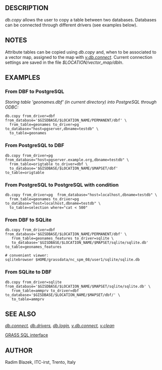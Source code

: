 ## DESCRIPTION

*db.copy* allows the user to copy a table between two databases.
Databases can be connected through different drivers (see examples
below).

## NOTES

Attribute tables can be copied using *db.copy* and, when to be
associated to a vector map, assigned to the map with
*[v.db.connect](v.db.connect.md)*. Current connection settings are saved
in the file *\$LOCATION/vector_map/dbln*.

## EXAMPLES

### From DBF to PostgreSQL

*Storing table 'geonames.dbf' (in current directory) into PostgreSQL
through ODBC:*  

```shell
db.copy from_driver=dbf from_database='$GISDBASE/$LOCATION_NAME/PERMANENT/dbf' \
  from_table=geonames to_driver=pg to_database="host=pgserver,dbname=testdb" \
  to_table=geonames
```

### From PostgreSQL to DBF

```shell
db.copy from_driver=pg  from_database="host=pgserver.example.org,dbname=testdb" \
  from_table=origtable to_driver=dbf \
  to_database='$GISDBASE/$LOCATION_NAME/$MAPSET/dbf' to_table=origtable
```

### From PostgreSQL to PostgreSQL with condition

```shell
db.copy from_driver=pg  from_database="host=localhost,dbname=testdb" \
  from_table=geonames to_driver=pg to_database="host=localhost,dbname=testdb" \
  to_table=selection where="cat < 500"
```

### From DBF to SQLite

```shell
db.copy from_driver=dbf from_database='$GISDBASE/$LOCATION_NAME/PERMANENT/dbf' \
   from_table=geonames_features to_driver=sqlite \
   to_database='$GISDBASE/$LOCATION_NAME/$MAPSET/sqlite/sqlite.db' to_table=geonames_features

# convenient viewer:
sqlitebrowser $HOME/grassdata/nc_spm_08/user1/sqlite/sqlite.db
```

### From SQLite to DBF

```shell
db.copy from_driver=sqlite from_database='$GISDBASE/$LOCATION_NAME/$MAPSET/sqlite/sqlite.db' \
   from_table=ammprv to_driver=dbf to_database='$GISDBASE/$LOCATION_NAME/$MAPSET/dbf/' \
   to_table=ammprv
```

## SEE ALSO

*[db.connect](db.connect.md), [db.drivers](db.drivers.md),
[db.login](db.login.md), [v.db.connect](v.db.connect.md),
[v.clean](v.clean.md)*

[GRASS SQL interface](sql.md)

## AUTHOR

Radim Blazek, ITC-irst, Trento, Italy
